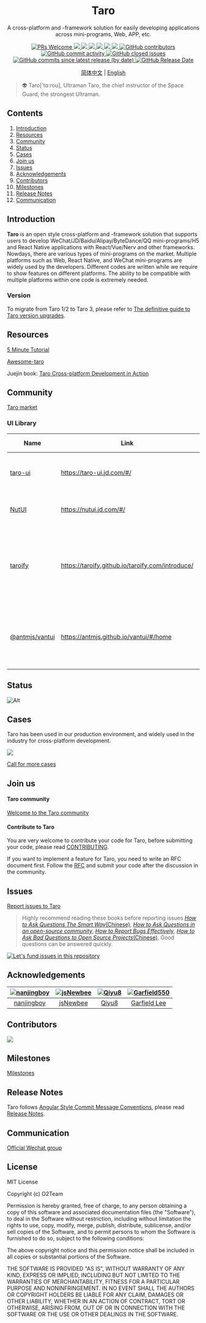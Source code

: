 <div align="center">
  <h1>Taro</h1>
  <p>A cross-platform and -framework solution for easily developing applications across mini-programs, Web, APP, etc.</p>
  <a href="http://makeapullrequest.com">
    <img src="https://img.shields.io/badge/PRs-welcome-brightgreen.svg?style=flat-square" alt="PRs Welcome">
  </a>
  <a href="https://www.npmjs.com/package/@tarojs/cli">
    <img src="https://img.shields.io/node/v/@tarojs/cli.svg?style=flat-square">
  </a>
  <a href="https://www.npmjs.com/package/@tarojs/taro">
    <img src="https://img.shields.io/npm/v/@tarojs/taro.svg?style=flat-square">
  </a>
  <a href="https://www.npmjs.com/package/@tarojs/taro">
    <img src="https://img.shields.io/npm/l/@tarojs/taro.svg?style=flat-square">
  </a>
  <a href="https://www.npmjs.com/package/@tarojs/taro">
    <img src="https://img.shields.io/npm/dt/@tarojs/taro.svg?style=flat-square">
  </a>
  <a href="https://github.com/NervJS/taro/actions">
    <img src="https://img.shields.io/github/actions/workflow/status/NervJS/taro/publish.yml?style=flat-square">
  </a>
  <a href="https://codecov.io/gh/NervJS/taro" > 
  <img src="https://codecov.io/gh/NervJS/taro/graph/badge.svg?token=y06kPnzJaQ"/> 
  </a>
  <a href="https://github.com/NervJS/taro">
    <img src="https://img.shields.io/github/contributors/NervJS/taro" alt="GitHub contributors">
  </a>
  <a href="https://github.com/NervJS/taro">
    <img src="https://img.shields.io/github/commit-activity/w/NervJS/taro" alt="GitHub commit activity">
  </a>
  <a href="https://github.com/NervJS/taro">
    <img src="https://img.shields.io/github/issues-closed/NervJS/taro" alt="GitHub closed issues">
  </a>
  <a href="https://github.com/NervJS/taro">
    <img src="https://img.shields.io/github/commits-since/NervJS/taro/latest/main" alt="GitHub commits since latest release (by date)">
  </a>
  <a href="https://github.com/NervJS/taro">
    <img src="https://img.shields.io/github/release-date/NervJS/taro" alt="GitHub Release Date">
  </a>
  <p>
    <a href="https://github.com/NervJS/taro/blob/next/README.md">简体中文</a> | <a href="https://github.com/NervJS/taro/blob/next/README_EN.md">English</a>
  </p>
</div>

> 👽 Taro['tɑ:roʊ], Ultraman Taro, the chief instructor of the Space Guard, the strongest Ultraman.

## Contents

1. [Introduction](#Introduction)
2. [Resources](#Resources)
3. [Community](#Community)
4. [Status](#Status)
5. [Cases](#Cases)
6. [Join us](#join-us)
7. [Issues](#Issues)
8. [Acknowledgements](#Acknowledgements)
9. [Contributors](#Contributors)
10. [Milestones](#Milestones)
11. [Release Notes](#release-notes)
12. [Communication](#Communication)

## Introduction

**Taro** is an open style cross-platform and -framework solution that supports users to develop WeChat/JD/Baidu/Alipay/ByteDance/QQ mini-programs/H5 and React Native applications with React/Vue/Nerv and other frameworks. Nowdays, there are various types of mini-programs on the market. Multiple platforms such as Web, React Native, and WeChat mini-programs are widely used by the developers. Different codes are written while we require to show features on different platforms. The ability to be compatible with multiple platforms within one code is extremely needed.

### Version

To migrate from Taro 1/2 to Taro 3, please refer to [The definitive guide to Taro version upgrades](https://docs.taro.zone/blog/2020-09-01-taro-versions).

## Resources

[5 Minute Tutorial](https://taro-docs.jd.com/taro/docs/guide)

[Awesome-taro](https://github.com/NervJS/awesome-taro)

Juejin book: [Taro Cross-platform Development in Action](https://juejin.im/book/5b73a131f265da28065fb1cd?referrer=5ba228f16fb9a05d3251492d)

## Community

[Taro market](http://taro-ext.jd.com/)


### UI Library

|  Name   | Link  | Intro | Framework  | Taro Version |
|  ----  | ----  | ----  | ----  | ----  |
| [taro-ui](https://github.com/NervJS/taro-ui)  | https://taro-ui.jd.com/#/ | A cross-platform UI library based on Taro | React | Taro 1/2/3 |
| [NutUI](https://github.com/jdf2e/nutui)  | https://nutui.jd.com/#/ | A JD-style light-weighted Vue library | Vue3 | Taro 3 |
| [taroify](https://github.com/mallfoundry/taroify)  | https://taroify.github.io/taroify.com/introduce/ | A light-weighted and reliable Taro library for mini-programs (Vant's Taro version) | React | Taro 3 |
| [@antmjs/vantui](https://github.com/AntmJS/vantui)  | https://antmjs.github.io/vantui/#/home | A UI library that supports Taro and React, based on Youzan VantWeapp | React | Taro 3 |

## Status

![Alt](https://repobeats.axiom.co/api/embed/275806b6f177f7e4c005e956d94440562635c36d.svg "Repobeats analytics image")
## Cases

Taro has been used in our production environment, and widely used in the industry for cross-platform development.

<a href="https://nervjs.github.io/taro-user-cases/"><img src="https://raw.githubusercontent.com/NervJS/taro-user-cases/master/user-cases.jpg" /></a>

[Call for more cases](https://github.com/NervJS/taro/issues/244)

## Join us

#### Taro community

[Welcome to the Taro community](https://github.com/NervJS/taro/issues/4714)

#### Contribute to Taro

You are very welcome to contribute your code for Taro, before submitting your code, please read [CONTRIBUTING](https://nervjs.github.io/taro/docs/CONTRIBUTING.html).

If you want to implement a feature for Taro, you need to write an RFC document first. Follow the [RFC](https://github.com/NervJS/taro-rfcs) and submit your code after the discussion in the community.

## Issues

[Report issues to Taro](https://nervjs.github.io/taro-issue-helper/)

> Highly recommend reading these books before reporting issues [*How to Ask Questions The Smart Way*(Chinese)](https://github.com/ryanhanwu/How-To-Ask-Questions-The-Smart-Way), [*How to Ask Questions in an open-source community*](https://github.com/seajs/seajs/issues/545), [*How to Report Bugs Effectively*](https://www.chiark.greenend.org.uk/~sgtatham/bugs.html), [*How to Ask Bad Questions to Open Source Projects*(Chinese)](https://zhuanlan.zhihu.com/p/25795393). Good questions can be answered quickly.

[![Let's fund issues in this repository](https://issuehunt.io/static/embed/issuehunt-button-v1.svg)](https://issuehunt.io/repos/128624453)

## Acknowledgements

[![nanjingboy](https://avatars1.githubusercontent.com/u/1390888?s=100&v=4)](https://github.com/nanjingboy/) | [![jsNewbee](https://avatars3.githubusercontent.com/u/20449400?s=100&v=4)](https://github.com/js-newbee/) | [![Qiyu8](https://avatars2.githubusercontent.com/u/15245051?s=100&v=4)](https://github.com/Qiyu8/) | [![Garfield550](https://avatars2.githubusercontent.com/u/3471836?s=100&v=4)](https://github.com/Garfield550/)
:---:|:---:|:---:|:---:
[nanjingboy](https://github.com/nanjingboy/) | [jsNewbee](https://github.com/js-newbee/) |  [Qiyu8](https://github.com/Qiyu8/) |  [Garfield Lee](https://github.com/Garfield550/)

## Contributors

<a href="https://github.com/NervJS/taro/graphs/contributors"><img src="https://opencollective.com/taro/contributors.svg?width=890&button=false" /></a>

## Milestones

[Milestones](https://github.com/NervJS/taro/milestones)

## Release Notes

Taro follows [Angular Style Commit Message Conventions](https://gist.github.com/stephenparish/9941e89d80e2bc58a153), please read [Release Notes](https://github.com/NervJS/taro/releases).

## Communication

[Official Wechat group](https://github.com/NervJS/taro/issues/198)

## License

MIT License

Copyright (c) O2Team

Permission is hereby granted, free of charge, to any person obtaining a copy
of this software and associated documentation files (the "Software"), to deal
in the Software without restriction, including without limitation the rights
to use, copy, modify, merge, publish, distribute, sublicense, and/or sell
copies of the Software, and to permit persons to whom the Software is
furnished to do so, subject to the following conditions:

The above copyright notice and this permission notice shall be included in all
copies or substantial portions of the Software.

THE SOFTWARE IS PROVIDED "AS IS", WITHOUT WARRANTY OF ANY KIND, EXPRESS OR
IMPLIED, INCLUDING BUT NOT LIMITED TO THE WARRANTIES OF MERCHANTABILITY,
FITNESS FOR A PARTICULAR PURPOSE AND NONINFRINGEMENT. IN NO EVENT SHALL THE
AUTHORS OR COPYRIGHT HOLDERS BE LIABLE FOR ANY CLAIM, DAMAGES OR OTHER
LIABILITY, WHETHER IN AN ACTION OF CONTRACT, TORT OR OTHERWISE, ARISING FROM,
OUT OF OR IN CONNECTION WITH THE SOFTWARE OR THE USE OR OTHER DEALINGS IN THE
SOFTWARE.
